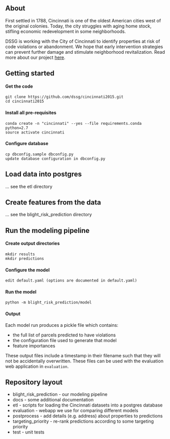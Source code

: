<!-- ![Travis build status](https://api.travis-ci.com/dssg/cincinnati2015-public.svg&branch=master)-->


## About

First settled in 1788, Cincinnati is one of the oldest American cities west of the original colonies. Today, the 
city struggles with aging home stock, stifling economic redevelopment in some neighborhoods. 

DSSG is working with the City of Cincinnati to identify properties at risk of code violations or abandonment. We hope
that early intervention strategies can prevent further damage and stimulate neighborhood revitalization. Read more about
our project [here](http://dssg.uchicago.edu/2015/08/20/cincy-blight-prevention.html). 

## Getting started

#### Get the code

    git clone https://github.com/dssg/cincinnati2015.git
    cd cincinnati2015

#### Install all pre-requisites
    conda create -n "cincinnati" --yes --file requirements.conda python=2.7
    source activate cincinnati

#### Configure database
    cp dbconfig.sample dbconfig.py
    update database configuration in dbconfig.py

## Load data into postgres

... see the etl directory

## Create features from the data

... see the blight_risk_prediction directory

## Run the modeling pipeline

#### Create output directories

    mkdir results
    mkdir predictions
    
#### Configure the model

    edit default.yaml (options are documented in default.yaml)
    
#### Run the model

    python -m blight_risk_prediction/model
   
#### Output

Each model run produces a pickle file which contains:

* the full list of parcels predicted to have violations
* the configuration file used to generate that model
* feature importances

These output files include a timestamp in their filename such that they will not be accidentally overwritten. These files can be used with the evaluation web application in `evaluation`. 

## Repository layout

* blight_risk_prediction - our modeling pipeline
* docs - some additional documentation
* etl - scripts for loading the Cincinnati datasets into a postgres database
* evaluation - webapp we use for comparing different models
* postprocess - add details (e.g. address) about properties to predictions
* targeting_priority - re-rank predictions according to some targeting priority
* test - unit tests

